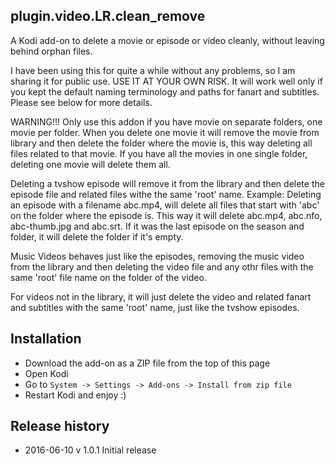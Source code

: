 plugin.video.LR.clean_remove
----------------------------

A Kodi add-on to delete a movie or episode or video cleanly, without leaving behind orphan files.

I have been using this for quite a while without any problems, so I am sharing it for public use. USE IT AT YOUR OWN RISK.
It will work well only if you kept the default naming terminology and paths for fanart and subtitles. Please see below for more details.

WARNING!!!
Only use this addon if you have movie on separate folders, one movie per folder. When you delete one movie it will remove the movie from library and then delete the folder where the movie is, this way deleting all files related to that movie.
If you have all the movies in one single folder, deleting one movie will delete them all.

Deleting a tvshow episode will remove it from the library and then delete the episode file and related files withe the same 'root' name.
Example: Deleting an episode with a filename abc.mp4, will delete all files that start with 'abc' on the folder where the episode is.
This way it will delete abc.mp4, abc.nfo, abc-thumb.jpg and abc.srt.
If it was the last episode on the season and folder, it will delete the folder if it's empty.

Music Videos behaves just like the episodes, removing the music video from the library and then deleting the video file and any othr files with the same 'root' file name on the folder of the video.

For videos not in the library, it will just delete the video and related fanart and subtitles with the same 'root' name, just like the tvshow episodes.

Installation
------------

 - Download the add-on as a ZIP file from the top of this page
 - Open Kodi
 - Go to `System -> Settings -> Add-ons -> Install from zip file`
 - Restart Kodi and enjoy :)
 
Release history
---------------
  * 2016-06-10 v 1.0.1 Initial release
